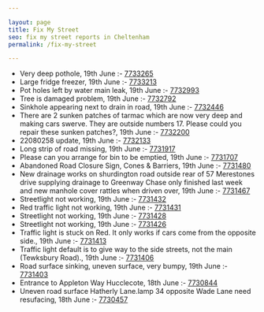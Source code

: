 ```yaml
---

layout: page
title: Fix My Street
seo: fix my street reports in Cheltenham
permalink: /fix-my-street

---
```


<!-- fix_marker starts -->

- Very deep pothole, 19th June :- [7733265](https://www.fixmystreet.com/report/7733265)
- Large fridge freezer, 19th June :- [7733213](https://www.fixmystreet.com/report/7733213)
- Pot holes left by water main leak, 19th June :- [7732993](https://www.fixmystreet.com/report/7732993)
- Tree is damaged problem, 19th June :- [7732792](https://www.fixmystreet.com/report/7732792)
- Sinkhole appearing next to drain in road, 19th June :- [7732446](https://www.fixmystreet.com/report/7732446)
- There are 2 sunken patches of tarmac which are now very deep and making cars swerve. They are outside numbers 17. Please could you repair these sunken patches?, 19th June :- [7732200](https://www.fixmystreet.com/report/7732200)
- 22080258 update, 19th June :- [7732133](https://www.fixmystreet.com/report/7732133)
- Long strip of road missing, 19th June :- [7731917](https://www.fixmystreet.com/report/7731917)
- Please can you arrange for bin to be emptied, 19th June :- [7731707](https://www.fixmystreet.com/report/7731707)
- Abandoned Road Closure Sign, Cones & Barriers, 19th June :- [7731480](https://www.fixmystreet.com/report/7731480)
- New drainage works on shurdington road outside rear of 57 Merestones drive supplying drainage to Greenway Chase only finished last week and new manhole cover rattles when driven over, 19th June :- [7731467](https://www.fixmystreet.com/report/7731467)
- Streetlight not working, 19th June :- [7731432](https://www.fixmystreet.com/report/7731432)
- Red traffic light not working, 19th June :- [7731431](https://www.fixmystreet.com/report/7731431)
- Streetlight not working, 19th June :- [7731428](https://www.fixmystreet.com/report/7731428)
- Streetlight not working, 19th June :- [7731426](https://www.fixmystreet.com/report/7731426)
- Traffic light is stuck on Red. It only works if cars come from the opposite side., 19th June :- [7731413](https://www.fixmystreet.com/report/7731413)
- Traffic light default is to give way to the side streets, not the main (Tewksbury Road)., 19th June :- [7731406](https://www.fixmystreet.com/report/7731406)
- Road surface sinking, uneven surface, very bumpy, 19th June :- [7731403](https://www.fixmystreet.com/report/7731403)
- Entrance to Appleton Way Hucclecote, 18th June :- [7730844](https://www.fixmystreet.com/report/7730844)
- Uneven road surface Hatherly Lane.lamp 34 opposite Wade Lane need resufacing, 18th June :- [7730457](https://www.fixmystreet.com/report/7730457)

<!-- fix_marker ends -->